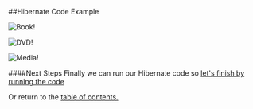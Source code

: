 ##Hibernate Code Example

![Book!](https://github.com/trekbaum/present/blob/master/orm/resourses/book.png "Book")

![DVD!](https://github.com/trekbaum/present/blob/master/orm/resourses/dvd.png "DVD")

![Media!](https://github.com/trekbaum/present/blob/master/orm/resourses/media.png "Media")

####Next Steps
Finally we can run our Hibernate code so [let's finish by running the code](https://github.com/trekbaum/present/blob/master/orm/run.md)

Or return to the [table of contents.](https://github.com/trekbaum/present/blob/master/orm/README.md)

